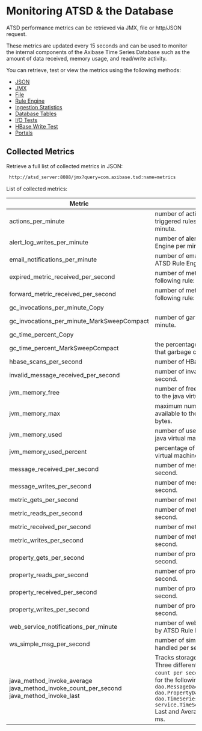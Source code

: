 # Monitoring ATSD & the Database
ATSD performance metrics can be retrieved via JMX, file or http/JSON
request.

These metrics are updated every 15 seconds and can be used to monitor
the internal components of the Axibase Time Series Database such as the
amount of data received, memory usage, and read/write activity.

You can retrieve, test or view the metrics using the following methods:

-   [JSON](http://axibase.com/products/axibase-time-series-database/download-atsd/administration/monitoring-atsd/atsd-metrics-json/ "ATSD Metrics – JSON")
-   [JMX](http://axibase.com/products/axibase-time-series-database/download-atsd/administration/monitoring-atsd/atsd-metrics-jmx/ "ATSD Metrics – JMX")
-   [File](http://axibase.com/products/axibase-time-series-database/download-atsd/administration/monitoring-atsd/atsd-metrics-file/ "ATSD Metrics – File")
-   [Rule
    Engine](http://axibase.com/products/axibase-time-series-database/download-atsd/administration/monitoring-atsd/atsd-metrics-rule-engine/ "ATSD Metrics – Rule Engine")
-   [Ingestion
    Statistics](http://axibase.com/products/axibase-time-series-database/download-atsd/administration/monitoring-atsd/ingestion-statistics/ "ATSD Metrics – Ingestion Statistics")
-   [Database
    Tables](http://axibase.com/products/axibase-time-series-database/download-atsd/administration/monitoring-atsd/database-tables/ "ATSD Metrics – Database Tables")
-   [I/O
    Tests](http://axibase.com/products/axibase-time-series-database/download-atsd/administration/monitoring-atsd/io-tests/ "ATSD Metrics – I/O Tests")
-   [HBase Write
    Test](http://axibase.com/products/axibase-time-series-database/download-atsd/administration/monitoring-atsd/hbase-write-test/ "ATSD Metrics – HBase Write Test")
-   [Portals](http://axibase.com/products/axibase-time-series-database/download-atsd/administration/monitoring-atsd/atsd-metrics-portals/ "ATSD Metrics – Portals")

## Collected Metrics

Retrieve a full list of collected metrics in JSON:

```sh
 http://atsd_server:8088/jmx?query=com.axibase.tsd:name=metrics           
```

List of collected metrics:

| Metric | Description |
| --- | --- |
| actions_per_minute | number of actions taken (based on triggered rules) by ATSD Rule Engine per minute. |
| alert_log_writes_per_minute | number of alerts raised by ATSD Rule Engine per minute. |
| email_notifications_per_minute | number of email notifications sent by ATSD Rule Engine per minute. |
| expired_metric_received_per_second | number of metrics that satisfy the following rule: `now - timestamp > 1 hour` |
| forward_metric_received_per_second | number of metrics that satisfy the following rule: `timestamp - now > 1 hour` |
| gc_invocations_per_minute_Copy
gc_invocations_per_minute_MarkSweepCompact | number of garbage collection calls per minute. |
| gc_time_percent_Copy
gc_time_percent_MarkSweepCompact | the percentage of time in between calls that garbage collection took. |
| hbase_scans_per_second | number of HBase searches per second. |
| invalid_message_received_per_second | number of invalid messages received per second. |
| jvm_memory_free | number of free memory bytes available to the java virtual machine. |
| jvm_memory_max | maximum number of memory space available to the java virtual machine, in bytes. |
| jvm_memory_used | number of used memory bytes by the java virtual machine. |
| jvm_memory_used_percent | percentage of memory used by the java virtual machine. |
| message_received_per_second | number of messages received per second. |
| message_writes_per_second | number of messages stored on disk per second. |
| metric_gets_per_second | number of metrics retrieved per second. |
| metric_reads_per_second | number of metrics read from disk per second. |
| metric_received_per_second | number of metrics received per second. |
| metric_writes_per_second | number of metrics stored on disk per second. |
| property_gets_per_second | number of properties retrieved per second. |
| property_reads_per_second | number of properties read from disk per second. |
| property_received_per_second | number of properties received per second. |
| property_writes_per_second | number of properties stored on disk per second. |
| web_service_notifications_per_minute | number of web service notifications sent by ATSD Rule Engine per minute. |
| ws_simple_msg_per_second | number of simple web socket messages handled per second. |
| java_method_invoke_average java_method_invoke_count_per_second java_method_invoke_last | Tracks storage performance methods. Three different aggregations, `average`, `count per second` and `last`, are collected for the following methods: `dao.MessageDaoImpl.putBatch` `dao.PropertyDaoImpl.search` `dao.TimeSeriesDaoImpl.putBatch` `service.TimeSeriesServiceImpl.putBatch` Last and Average are collected as time in ms. |